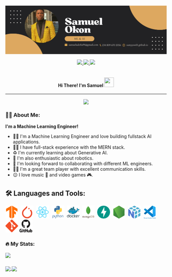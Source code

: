 <!-- <div id="headers" align="center">
  <img src="https://media.giphy.com/media/M9gbBd9nbDrOTu1Mqx/giphy.gif"/>
</div>
 -->
 ![](https://github.com/SamyySwift/SamyySwift/blob/main/img/Samuel%20Okon.png)
 
<div id="badges" align="center">
  <a href="https://www.linkedin.com/in/samyyswift/">
    <img src="https://img.shields.io/badge/LinkedIn-blue?logo=linkedin&logoColor=white&style=flat-square"/>
  </a>
  
  
  <a href="https://www.youtube.com/channel/UCpcOwTBCN6vs5J3Zz6tkoqQ">
    <img src="https://img.shields.io/badge/YouTube-red?logo=youtube&logoColor=white&style=flat-square"/>
  </a>
  
  <a href="https://samyyswift.github.io">
    <img src="https://img.shields.io/badge/Portfolio-green?logo=appveyor&logoColor=white&style=flat-square"/>
  </a>
</div>

<div align="center", id="badges">
<img src="https://komarev.com/ghpvc/?username=SammSwift&style=flat-square&color=blue" alt=""/>
</div>


<h4 align = "center">
  Hi There! I'm Samuel
  <img src="https://media.giphy.com/media/hvRJCLFzcasrR4ia7z/giphy.gif" width="30px" height="30px"/>
</h4>

---

<div id="headers" align="center">
<!--   <img src="https://media.giphy.com/media/M9gbBd9nbDrOTu1Mqx/giphy.gif" width="350"/> -->
  <img align = 'center' src = "https://media.giphy.com/media/qgQUggAC3Pfv687qPC/giphy.gif" width="400"/>
</div>

### 👨‍💻 **About Me:**

**I'm a Machine Learning Engineer!**

- 👨‍💻 I'm a Machine Learning Engineer and love building fullstack AI applications.
- 👨‍💻 I have full-stack experience with the MERN stack.
- ♻️ I'm currently learning about Generative AI.
- 🤖 I'm also enthusiastic about robotics.
- 👯 I'm looking forward to collaborating with different ML engineers.
- 👨‍💼 I'm a great team player with excellent communication skills.
- 😉 I love music 🎵 and video games 🎮.

## 🛠️ **Languages and Tools:**
  <div>
  <img src="https://github.com/devicons/devicon/blob/master/icons/tensorflow/tensorflow-original.svg" title="TF" alt="TF" width="40" height="40"/>&nbsp;
  <img src="https://github.com/devicons/devicon/blob/master/icons/pytorch/pytorch-original.svg" title="Python" alt="Python" width="40" height="40"/>&nbsp;
  <img src="https://github.com/devicons/devicon/blob/master/icons/react/react-original.svg" title="TF" alt="TF" width="40" height="40"/>&nbsp;
  <img src="https://github.com/devicons/devicon/blob/master/icons/python/python-original-wordmark.svg" title="Python" alt="Python" width="40" height="40"/>&nbsp;
  <img src="https://github.com/devicons/devicon/blob/master/icons/docker/docker-original-wordmark.svg" title="Python" alt="Python" width="40" height="40"/>&nbsp;
  <img src="https://github.com/devicons/devicon/blob/master/icons/mongodb/mongodb-original-wordmark.svg" title="Anaconda" alt="Anaconda" width="40" height="40"/>&nbsp;
  <img src="https://github.com/devicons/devicon/blob/master/icons/fastapi/fastapi-original.svg" title="Python" alt="Python" width="40" height="40"/>&nbsp;
  <img src="https://github.com/devicons/devicon/blob/master/icons/nodejs/nodejs-original.svg" title="Python" alt="Python" width="40" height="40"/>&nbsp;
  <img src="https://github.com/devicons/devicon/blob/master/icons/numpy/numpy-original.svg" title="Python" alt="Python" width="40" height="40"/>&nbsp;
  <img src="https://github.com/devicons/devicon/blob/master/icons/vscode/vscode-original-wordmark.svg" title="Anaconda" alt="Anaconda" width="40" height="40"/>&nbsp;
  <img src="https://github.com/devicons/devicon/blob/master/icons/git/git-original.svg" title="Git" **alt="Git" width="40" height="40"/>
  <img src="https://github.com/devicons/devicon/blob/master/icons/github/github-original-wordmark.svg" title="Github" **alt="Github" width="40" height="40"/>
  </div>
  

  ### 🔥 **My Stats:**
  
<a href="https://github.com/SammSwift/github-readme-stats">
  <img align="center" src="https://github-readme-stats.vercel.app/api/top-langs/?username=SammSwift&layout=compact&theme="vision-friendly-dark"/>
</a>

#####

<a href="(https://github.com/SammSwift/github-readme-stats">
  <img align="center" src="https://github-readme-stats.vercel.app/api?username=SammSwift&hide=issues&show_icons=true&theme=gruvbox"/>
</a>

<a href="https://git.io/streak-stats">
  <img align="center" src="http://github-readme-streak-stats.herokuapp.com?user=SammSwift&theme=gruvbox&date_format=M%20j%5B%2C%20Y%5D"/>
</a>

<!---
SammSwift/SammSwift is a ✨ special ✨ repository because its `README.md` (this file) appears on your GitHub profile.
You can click the Preview link to take a look at your changes.
--->
